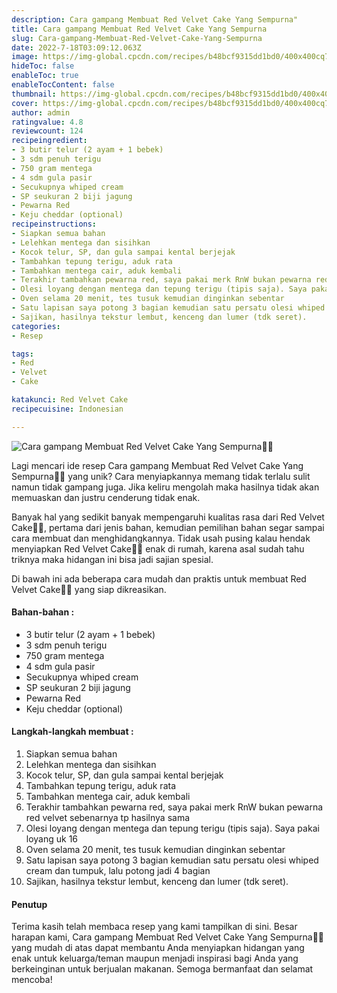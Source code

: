 ```yaml
---
description: Cara gampang Membuat Red Velvet Cake Yang Sempurna"
title: Cara gampang Membuat Red Velvet Cake Yang Sempurna
slug: Cara-gampang-Membuat-Red-Velvet-Cake-Yang-Sempurna
date: 2022-7-18T03:09:12.063Z
image: https://img-global.cpcdn.com/recipes/b48bcf9315dd1bd0/400x400cq70/photo.jpg
hideToc: false
enableToc: true
enableTocContent: false
thumbnail: https://img-global.cpcdn.com/recipes/b48bcf9315dd1bd0/400x400cq70/photo.jpg
cover: https://img-global.cpcdn.com/recipes/b48bcf9315dd1bd0/400x400cq70/photo.jpg
author: admin
ratingvalue: 4.8
reviewcount: 124
recipeingredient:
- 3 butir telur (2 ayam + 1 bebek)
- 3 sdm penuh terigu
- 750 gram mentega
- 4 sdm gula pasir
- Secukupnya whiped cream
- SP seukuran 2 biji jagung
- Pewarna Red
- Keju cheddar (optional)
recipeinstructions:
- Siapkan semua bahan
- Lelehkan mentega dan sisihkan
- Kocok telur, SP, dan gula sampai kental berjejak
- Tambahkan tepung terigu, aduk rata
- Tambahkan mentega cair, aduk kembali
- Terakhir tambahkan pewarna red, saya pakai merk RnW bukan pewarna red velvet sebenarnya tp hasilnya sama
- Olesi loyang dengan mentega dan tepung terigu (tipis saja). Saya pakai loyang uk 16
- Oven selama 20 menit, tes tusuk kemudian dinginkan sebentar
- Satu lapisan saya potong 3 bagian kemudian satu persatu olesi whiped cream dan tumpuk, lalu potong jadi 4 bagian
- Sajikan, hasilnya tekstur lembut, kenceng dan lumer (tdk seret).
categories:
- Resep

tags:
- Red
- Velvet
- Cake

katakunci: Red Velvet Cake
recipecuisine: Indonesian

---
```


![Cara gampang Membuat Red Velvet Cake Yang Sempurna👩‍🍳](https://img-global.cpcdn.com/recipes/b48bcf9315dd1bd0/400x400cq70/photo.jpg)

Lagi mencari ide resep Cara gampang Membuat Red Velvet Cake Yang Sempurna👩‍🍳 yang unik? Cara menyiapkannya memang tidak terlalu sulit namun tidak gampang juga. Jika keliru mengolah maka hasilnya tidak akan memuaskan dan justru cenderung tidak enak.

Banyak hal yang sedikit banyak mempengaruhi kualitas rasa dari Red Velvet Cake👩‍🍳, pertama dari jenis bahan, kemudian pemilihan bahan segar sampai cara membuat dan menghidangkannya. Tidak usah pusing kalau hendak menyiapkan Red Velvet Cake👩‍🍳 enak di rumah, karena asal sudah tahu triknya maka hidangan ini bisa jadi sajian spesial.

Di bawah ini ada beberapa cara mudah dan praktis untuk membuat Red Velvet Cake👩‍🍳 yang siap dikreasikan.

<!--inarticleads1-->

#### Bahan-bahan :

- 3 butir telur (2 ayam + 1 bebek)
- 3 sdm penuh terigu
- 750 gram mentega
- 4 sdm gula pasir
- Secukupnya whiped cream
- SP seukuran 2 biji jagung
- Pewarna Red
- Keju cheddar (optional)

<!--inarticleads2-->

#### Langkah-langkah membuat :

1. Siapkan semua bahan
1. Lelehkan mentega dan sisihkan
1. Kocok telur, SP, dan gula sampai kental berjejak
1. Tambahkan tepung terigu, aduk rata
1. Tambahkan mentega cair, aduk kembali
1. Terakhir tambahkan pewarna red, saya pakai merk RnW bukan pewarna red velvet sebenarnya tp hasilnya sama
1. Olesi loyang dengan mentega dan tepung terigu (tipis saja). Saya pakai loyang uk 16
1. Oven selama 20 menit, tes tusuk kemudian dinginkan sebentar
1. Satu lapisan saya potong 3 bagian kemudian satu persatu olesi whiped cream dan tumpuk, lalu potong jadi 4 bagian
1. Sajikan, hasilnya tekstur lembut, kenceng dan lumer (tdk seret).

#### Penutup

Terima kasih telah membaca resep yang kami tampilkan di sini. Besar harapan kami, Cara gampang Membuat Red Velvet Cake Yang Sempurna👩‍🍳 yang mudah di atas dapat membantu Anda menyiapkan hidangan yang enak untuk keluarga/teman maupun menjadi inspirasi bagi Anda yang berkeinginan untuk berjualan makanan. Semoga bermanfaat dan selamat mencoba!